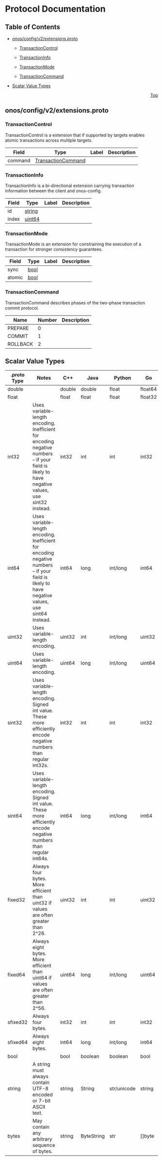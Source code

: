 # Protocol Documentation
<a name="top"></a>

## Table of Contents

- [onos/config/v2/extensions.proto](#onos/config/v2/extensions.proto)
    - [TransactionControl](#onos.config.v2.TransactionControl)
    - [TransactionInfo](#onos.config.v2.TransactionInfo)
    - [TransactionMode](#onos.config.v2.TransactionMode)
  
    - [TransactionCommand](#onos.config.v2.TransactionCommand)
  
- [Scalar Value Types](#scalar-value-types)



<a name="onos/config/v2/extensions.proto"></a>
<p align="right"><a href="#top">Top</a></p>

## onos/config/v2/extensions.proto



<a name="onos.config.v2.TransactionControl"></a>

### TransactionControl
TransactionControl is a extension that if supported by targets enables atomic
transactions across multiple targets.


| Field | Type | Label | Description |
| ----- | ---- | ----- | ----------- |
| command | [TransactionCommand](#onos.config.v2.TransactionCommand) |  |  |






<a name="onos.config.v2.TransactionInfo"></a>

### TransactionInfo
TransactionInfo is a bi-directional extension carrying transaction information between the
client and onos-config.


| Field | Type | Label | Description |
| ----- | ---- | ----- | ----------- |
| id | [string](#string) |  |  |
| index | [uint64](#uint64) |  |  |






<a name="onos.config.v2.TransactionMode"></a>

### TransactionMode
TransactionMode is an extension for constraining the execution of a transaction for
stronger consistency guarantees.


| Field | Type | Label | Description |
| ----- | ---- | ----- | ----------- |
| sync | [bool](#bool) |  |  |
| atomic | [bool](#bool) |  |  |





 


<a name="onos.config.v2.TransactionCommand"></a>

### TransactionCommand
TransactionCommand describes phases of the two-phase transaction commit protocol.

| Name | Number | Description |
| ---- | ------ | ----------- |
| PREPARE | 0 |  |
| COMMIT | 1 |  |
| ROLLBACK | 2 |  |


 

 

 



## Scalar Value Types

| .proto Type | Notes | C++ | Java | Python | Go | C# | PHP | Ruby |
| ----------- | ----- | --- | ---- | ------ | -- | -- | --- | ---- |
| <a name="double" /> double |  | double | double | float | float64 | double | float | Float |
| <a name="float" /> float |  | float | float | float | float32 | float | float | Float |
| <a name="int32" /> int32 | Uses variable-length encoding. Inefficient for encoding negative numbers – if your field is likely to have negative values, use sint32 instead. | int32 | int | int | int32 | int | integer | Bignum or Fixnum (as required) |
| <a name="int64" /> int64 | Uses variable-length encoding. Inefficient for encoding negative numbers – if your field is likely to have negative values, use sint64 instead. | int64 | long | int/long | int64 | long | integer/string | Bignum |
| <a name="uint32" /> uint32 | Uses variable-length encoding. | uint32 | int | int/long | uint32 | uint | integer | Bignum or Fixnum (as required) |
| <a name="uint64" /> uint64 | Uses variable-length encoding. | uint64 | long | int/long | uint64 | ulong | integer/string | Bignum or Fixnum (as required) |
| <a name="sint32" /> sint32 | Uses variable-length encoding. Signed int value. These more efficiently encode negative numbers than regular int32s. | int32 | int | int | int32 | int | integer | Bignum or Fixnum (as required) |
| <a name="sint64" /> sint64 | Uses variable-length encoding. Signed int value. These more efficiently encode negative numbers than regular int64s. | int64 | long | int/long | int64 | long | integer/string | Bignum |
| <a name="fixed32" /> fixed32 | Always four bytes. More efficient than uint32 if values are often greater than 2^28. | uint32 | int | int | uint32 | uint | integer | Bignum or Fixnum (as required) |
| <a name="fixed64" /> fixed64 | Always eight bytes. More efficient than uint64 if values are often greater than 2^56. | uint64 | long | int/long | uint64 | ulong | integer/string | Bignum |
| <a name="sfixed32" /> sfixed32 | Always four bytes. | int32 | int | int | int32 | int | integer | Bignum or Fixnum (as required) |
| <a name="sfixed64" /> sfixed64 | Always eight bytes. | int64 | long | int/long | int64 | long | integer/string | Bignum |
| <a name="bool" /> bool |  | bool | boolean | boolean | bool | bool | boolean | TrueClass/FalseClass |
| <a name="string" /> string | A string must always contain UTF-8 encoded or 7-bit ASCII text. | string | String | str/unicode | string | string | string | String (UTF-8) |
| <a name="bytes" /> bytes | May contain any arbitrary sequence of bytes. | string | ByteString | str | []byte | ByteString | string | String (ASCII-8BIT) |

